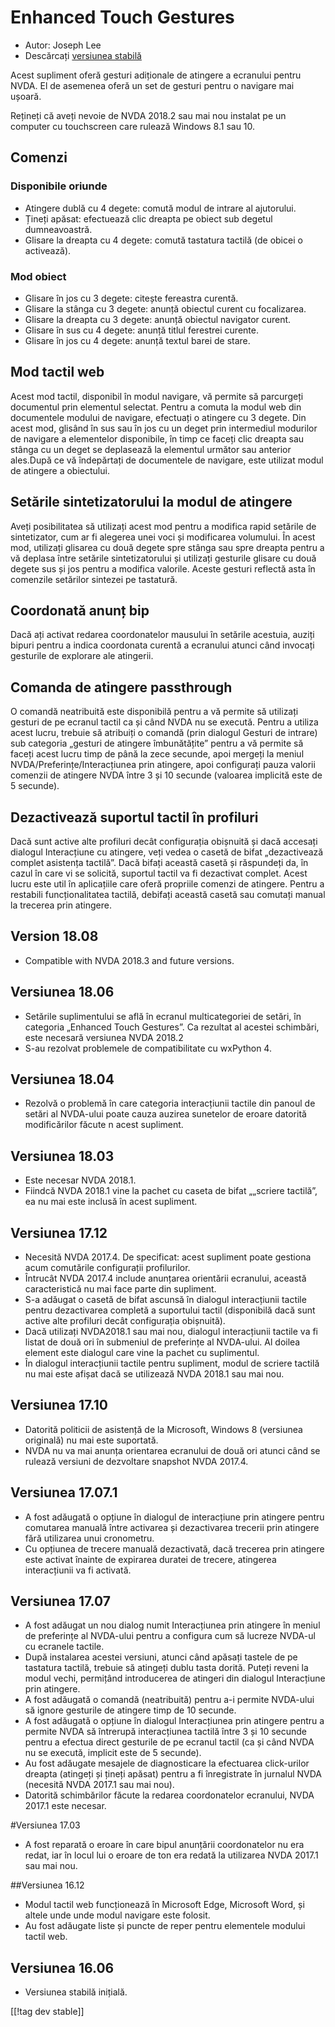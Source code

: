 # Enhanced Touch Gestures #

* Autor: Joseph Lee
* Descărcați [versiunea stabilă][1]

Acest supliment oferă gesturi adiționale de atingere a ecranului pentru
NVDA. El de asemenea oferă un set de gesturi pentru o navigare mai ușoară.

Rețineți că aveți nevoie de NVDA 2018.2 sau mai nou instalat pe un computer
cu touchscreen care rulează Windows 8.1 sau 10.

## Comenzi

### Disponibile oriunde

* Atingere dublă cu 4 degete: comută modul de intrare al ajutorului.
* Țineți apăsat: efectuează clic dreapta pe obiect sub degetul
  dumneavoastră.
* Glisare la dreapta cu 4 degete: comută tastatura tactilă (de obicei o
  activează).

### Mod obiect

* Glisare în jos cu 3 degete: citește fereastra curentă.
* Glisare la stânga cu 3 degete: anunță obiectul curent cu focalizarea.
* Glisare la dreapta cu 3 degete: anunță obiectul navigator curent.
* Glisare în sus cu 4 degete: anunță titlul ferestrei curente.
* Glisare în jos cu 4 degete: anunță textul barei de stare.

## Mod tactil web

Acest mod tactil, disponibil în modul navigare, vă permite să parcurgeți
documentul prin elementul selectat. Pentru a comuta la modul web din
documentele modului de navigare, efectuați o atingere cu 3 degete. Din acest
mod, glisând în sus sau în jos cu un deget prin intermediul modurilor de
navigare a elementelor disponibile, în timp ce faceți clic dreapta sau
stânga cu un deget se deplasează la elementul următor sau anterior ales.După
ce vă îndepărtați de documentele de navigare, este utilizat modul de
atingere a obiectului.

## Setările sintetizatorului la modul de atingere

Aveți posibilitatea să utilizați acest mod pentru a modifica rapid setările
de sintetizator, cum ar fi alegerea unei voci și modificarea volumului. În
acest mod, utilizați glisarea cu două degete spre stânga sau spre dreapta
pentru a vă deplasa între setările sintetizatorului și utilizați gesturile
glisare cu două degete sus și jos pentru a modifica valorile. Aceste gesturi
reflectă asta în comenzile setărilor sintezei pe tastatură.

## Coordonată anunț bip

Dacă ați activat redarea coordonatelor mausului în setările acestuia, auziți
bipuri pentru a indica coordonata curentă a ecranului atunci când invocați
gesturile de explorare ale atingerii.

## Comanda de atingere passthrough

O comandă neatribuită este disponibilă pentru a vă permite să utilizați
gesturi de pe ecranul tactil ca și când NVDA nu se execută. Pentru a utiliza
acest lucru, trebuie să atribuiți o comandă (prin dialogul Gesturi de
intrare) sub categoria „gesturi de atingere îmbunătățite” pentru a vă
permite să faceți acest lucru timp de până la zece secunde, apoi mergeți la
meniul NVDA/Preferințe/Interacțiunea prin atingere, apoi configurați pauza
valorii comenzii de atingere NVDA între 3 și 10 secunde (valoarea implicită
este de 5 secunde).

## Dezactivează suportul tactil în profiluri

Dacă sunt active alte profiluri decât configurația obișnuită și dacă
accesați dialogul Interacțiune cu atingere, veți vedea o casetă de bifat
„dezactivează complet asistența tactilă”. Dacă bifați această casetă și
răspundeți da, în cazul în care vi se solicită, suportul tactil va fi
dezactivat complet. Acest lucru este util în aplicațiile care oferă
propriile comenzi de atingere. Pentru a restabili funcționalitatea tactilă,
debifați această casetă sau comutați manual la trecerea prin atingere.

## Version 18.08

* Compatible with NVDA 2018.3 and future versions.

## Versiunea 18.06

* Setările suplimentului se află în ecranul multicategoriei de setări, în
  categoria „Enhanced Touch Gestures”. Ca rezultat al acestei schimbări,
  este necesară versiunea NVDA 2018.2
* S-au rezolvat problemele de compatibilitate cu wxPython 4.

## Versiunea 18.04

* Rezolvă o problemă în care categoria interacțiunii tactile din panoul de
  setări al NVDA-ului poate cauza auzirea sunetelor de eroare datorită
  modificărilor făcute n acest supliment.

## Versiunea 18.03

* Este necesar NVDA 2018.1.
* Fiindcă NVDA 2018.1 vine la pachet cu caseta de bifat „„scriere tactilă”,
  ea nu mai este inclusă în acest supliment.

## Versiunea 17.12

* Necesită NVDA 2017.4. De specificat: acest supliment poate gestiona acum
  comutările configurații profilurilor.
* Întrucât NVDA 2017.4 include anunțarea orientării ecranului, această
  caracteristică nu mai face parte din supliment.
* S-a adăugat o casetă de bifat ascunsă în dialogul interacțiunii tactile
  pentru dezactivarea completă a suportului tactil (disponibilă dacă sunt
  active alte profiluri decât configurația obișnuită).
* Dacă utilizați NVDA2018.1 sau mai nou, dialogul interacțiunii tactile va
  fi listat de două ori în submeniul de preferințe al NVDA-ului. Al doilea
  element este dialogul care vine la pachet cu suplimentul.
* În dialogul interacțiunii tactile pentru supliment, modul de scriere
  tactilă nu mai este afișat dacă se utilizează NVDA 2018.1 sau mai nou.

## Versiunea 17.10

* Datorită politicii de asistență de la Microsoft, Windows 8 (versiunea
  originală) nu mai este suportată.
* NVDA nu va mai anunța orientarea ecranului de două ori atunci când se
  rulează versiuni de dezvoltare snapshot NVDA 2017.4.

## Versiunea 17.07.1

* A fost adăugată o opțiune în dialogul de interacțiune prin atingere pentru
  comutarea manuală între activarea și dezactivarea trecerii prin atingere
  fără utilizarea unui cronometru.
* Cu opțiunea de trecere manuală dezactivată, dacă trecerea prin atingere
  este activat înainte de expirarea duratei de trecere, atingerea
  interacțiunii va fi activată.

## Versiunea 17.07

* A fost adăugat un nou dialog numit Interacțiunea prin atingere în meniul
  de preferințe al NVDA-ului pentru a configura cum să lucreze NVDA-ul cu
  ecranele tactile.
* După instalarea acestei versiuni, atunci când apăsați tastele de pe
  tastatura tactilă, trebuie să atingeți dublu tasta dorită. Puteți reveni
  la modul vechi, permițând introducerea de atingeri din dialogul
  Interacțiune prin atingere.
* A fost adăugată o comandă (neatribuită) pentru a-i permite NVDA-ului să
  ignore gesturile de atingere timp de 10 secunde.
* A fost adăugată o opțiune în dialogul Interacțiunea prin atingere pentru a
  permite NVDA să întrerupă interacțiunea tactilă între 3 și 10 secunde
  pentru a efectua direct gesturile de pe ecranul tactil (ca și când NVDA nu
  se execută, implicit este de 5 secunde).
* Au fost adăugate mesajele de diagnosticare la efectuarea click-urilor
  dreapta (atingeți și țineți apăsat) pentru a fi înregistrate în jurnalul
  NVDA (necesită NVDA 2017.1 sau mai nou).
* Datorită schimbărilor făcute la redarea coordonatelor ecranului, NVDA
  2017.1 este necesar.

#Versiunea 17.03

* A fost reparată o eroare în care bipul anunțării coordonatelor nu era
  redat, iar în locul lui o eroare de ton era redată la utilizarea NVDA
  2017.1 sau mai nou.

##Versiunea 16.12

* Modul tactil web funcționează în Microsoft Edge, Microsoft Word, și altele
  unde unde modul navigare este folosit.
* Au fost adăugate liste și puncte de reper pentru elementele modului tactil
  web.

## Versiunea 16.06

* Versiunea stabilă inițială.

[[!tag dev stable]]

[1]: https://addons.nvda-project.org/files/get.php?file=ets
